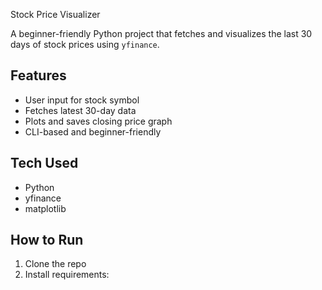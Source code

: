 Stock Price Visualizer

A beginner-friendly Python project that fetches and visualizes the last 30 days of stock prices using `yfinance`.

## Features
- User input for stock symbol
- Fetches latest 30-day data
- Plots and saves closing price graph
- CLI-based and beginner-friendly

## Tech Used
- Python
- yfinance
- matplotlib

## How to Run

1. Clone the repo
2. Install requirements: